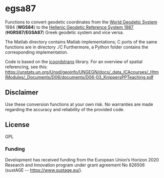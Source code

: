 # egsa87
Functions to convert geodetic coordinates from the [World Geodetic System](https://en.wikipedia.org/wiki/World_Geodetic_System) 1984 (**WGS84**) to the [Hellenic Geodetic Reference System 1987](https://en.wikipedia.org/wiki/Hellenic_Geodetic_Reference_System_1987) (**HGRS87/EGSA87**) Greek geodetic system and vice versa.

The Matlab directory contains Matlab implementations; C ports of the same functions are in directory ./C
Furthermore, a Python folder contains the corresponding implementation.

Code is based on the [icoordstrans](https://github.com/skozan/icoordstrans) library.
For an overview of spatial referencing, see this: https://unstats.un.org/Unsd/geoinfo/UNGEGN/docs/_data_ICAcourses/_HtmlModules/_Documents/D06/documents/D06-03_KnippersPPTeaching.pdf

## Disclaimer
Use these conversion functions at your own risk. No warranties are made regarding the accuracy and reliability of the provided code. 

## License
GPL

### Funding
Development has received funding from the European Union’s Horizon 2020 Research and Innovation program under grant agreement No 826506 (sustAGE -- https://www.sustage.eu/). 

